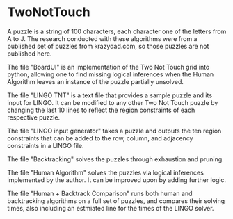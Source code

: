 # TwoNotTouch
A puzzle is a string of 100 characters, each character one of the letters from A to J. The research conducted with these algorithms were from a published set of puzzles from krazydad.com, so those puzzles are not published here. 

The file "BoardUI" is an implementation of the Two Not Touch grid into python, allowing one to find missing logical inferences when the Human Algorithm leaves an instance of the puzzle partially unsolved.

The file "LINGO TNT" is a text file that provides a sample puzzle and its input for LINGO. It can be modified to any other Two Not Touch puzzle by changing the last 10 lines to reflect the region constraints of each respective puzzle. 

The file "LINGO input generator" takes a puzzle and outputs the ten region constraints that can be added to the row, column, and adjacency constraints in a LINGO file. 

The file "Backtracking" solves the puzzles through exhaustion and pruning.

The file "Human Algorithm" solves the puzzles via logical inferences implemented by the author. It can be improved upon by adding further logic.

The file "Human + Backtrack Comparison" runs both human and backtracking algorithms on a full set of puzzles, and compares their solving times, also including an estmiated line for the times of the LINGO solver.
